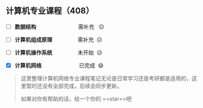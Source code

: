 ## 计算机专业课程（408）

- [ ] **数据结构** &nbsp;&nbsp;&nbsp;&nbsp;&nbsp;&nbsp;&nbsp;&nbsp;&nbsp;&nbsp;&nbsp;&nbsp;&nbsp;&nbsp;&nbsp;&nbsp;&nbsp;&nbsp;&nbsp;&nbsp;&nbsp;&nbsp;&nbsp;&nbsp;&nbsp;&nbsp;&nbsp;需补充 &nbsp;&nbsp;:confused:

- [ ] **计算机组成原理** &nbsp;&nbsp;&nbsp;&nbsp;&nbsp;&nbsp;&nbsp;&nbsp;&nbsp;&nbsp;&nbsp;&nbsp;&nbsp;&nbsp;&nbsp;&nbsp;需补充&nbsp;&nbsp;:confused:

- [ ] **计算机操作系统** &nbsp;&nbsp;&nbsp;&nbsp;&nbsp;&nbsp;&nbsp;&nbsp;&nbsp;&nbsp;&nbsp;&nbsp;&nbsp;&nbsp;&nbsp;&nbsp;未开始&nbsp;&nbsp;:disappointed_relieved:

- [x] **计算机网络** &nbsp;&nbsp;&nbsp;&nbsp;&nbsp;&nbsp;&nbsp;&nbsp;&nbsp;&nbsp;&nbsp;&nbsp;&nbsp;&nbsp;&nbsp;&nbsp;&nbsp;&nbsp;&nbsp;&nbsp;&nbsp;&nbsp;&nbsp;&nbsp;已完成&nbsp;&nbsp;:smile:

> 这里整理计算机网络专业课程笔记无论是日常学习还是考研都是适用的，这里暂时还没有全部完成，后续会同步更新。
>
> 如果对你有帮助的话，给一个你的 ==star==吧
